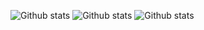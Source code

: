 ![Github stats](https://github-readme-stats.vercel.app/api?username=AlbertHambardzumyan&show_icons=true)
![Github stats](https://github-readme-stats.vercel.app/api/top-langs/?username=AlbertHambardzumyan&layout=compact)
![Github stats](https://github-readme-stats.vercel.app/api/top-langs/?username=AlbertHambardzumyan&layout=default)
